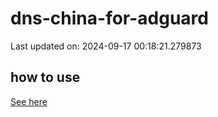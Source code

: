# dns-china-for-adguard

Last updated on: 2024-09-17 00:18:21.279873

## how to use

[See here](https://github.com/AdguardTeam/AdGuardHome/wiki/Configuration#upstreams-from-file)